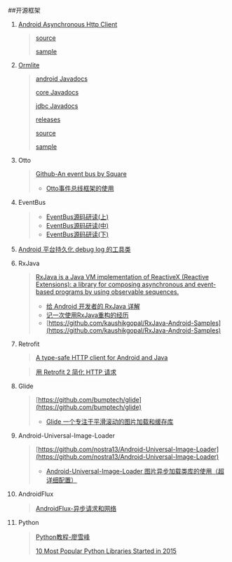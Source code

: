 ##开源框架


1. [Android Asynchronous Http Client](https://loopj.com/android-async-http/)
   
	>[source](https://github.com/loopj/android-async-http)
	>
	>[sample](https://github.com/loopj/android-async-http/tree/1.4.9/sample/src/main/java/com/loopj/android/http/sample)
   	
   
2. [Ormlite](http://ormlite.com/)

	>[android Javadocs](http://ormlite.com/javadoc/ormlite-android/)
	>
	>[core Javadocs](http://ormlite.com/javadoc/ormlite-core/)
	>
	>[jdbc Javadocs](https://github.com/j256/ormlite-jdbc)
	>
	>[releases](http://ormlite.com/releases/)
	>
	>[source](https://github.com/j256)
	>
	>[sample](http://ormlite.com/android/examples/)

3. Otto

	>[Github-An event bus by Square](https://github.com/square/otto)
	>
	>* [Otto事件总线框架的使用](http://android.jobbole.com/82217/)

4. EventBus

	>+ [EventBus源码研读(上)](http://kymjs.com/code/2015/12/12/01/)
	>+ [EventBus源码研读(中)](http://kymjs.com/code/2015/12/13/01/)
	>+ [EventBus源码研读(下)](http://kymjs.com/code/2015/12/16/01/)

5. [Android 平台持久化 debug log 的工具类](https://github.com/DozenWang/DLog)

6. RxJava
 
	>[RxJava is a Java VM implementation of ReactiveX (Reactive Extensions): a library for composing asynchronous and event-based programs by using observable sequences.](https://github.com/ReactiveX/RxJava/wiki)
	>
	>* [给 Android 开发者的 RxJava 详解](http://gank.io/post/560e15be2dca930e00da1083)
	>* [记一次使用RxJava重构的经历](http://xhinliang.github.io/2015/12/21/%E8%AE%B0%E4%B8%80%E6%AC%A1%E4%BD%BF%E7%94%A8RxJava%E9%87%8D%E6%9E%84%E7%9A%84%E7%BB%8F%E5%8E%86/)
	>* [https://github.com/kaushikgopal/RxJava-Android-Samples](https://github.com/kaushikgopal/RxJava-Android-Samples)
7. Retrofit

	>[A type-safe HTTP client for Android and Java](http://square.github.io/retrofit/)
	
	>[用 Retrofit 2 简化 HTTP 请求](https://realm.io/cn/news/droidcon-jake-wharton-simple-http-retrofit-2/)

8. Glide

	>[https://github.com/bumptech/glide](https://github.com/bumptech/glide)
	>
	>* [Glide 一个专注于平滑滚动的图片加载和缓存库](http://www.jianshu.com/p/4a3177b57949)

9. Android-Universal-Image-Loader

	>[https://github.com/nostra13/Android-Universal-Image-Loader](https://github.com/nostra13/Android-Universal-Image-Loader)
	>
	>* [Android-Universal-Image-Loader 图片异步加载类库的使用（超详细配置）](http://blog.csdn.net/vipzjyno1/article/details/23206387)
	
10. AndroidFlux

	>[AndroidFlux-异步请求和网络](http://www.jianshu.com/p/3baddb51f5a4)
 
11. Python 

	>[Python教程-廖雪峰](http://www.liaoxuefeng.com/wiki/0014316089557264a6b348958f449949df42a6d3a2e542c000)
	>
	>[10 Most Popular Python Libraries Started in 2015](http://blog.apcelent.com/most-popular-python-library-2015.html)